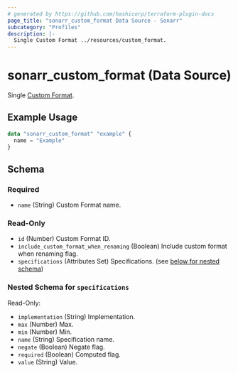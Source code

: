 ```yaml
---
# generated by https://github.com/hashicorp/terraform-plugin-docs
page_title: "sonarr_custom_format Data Source - Sonarr"
subcategory: "Profiles"
description: |-
  Single Custom Format ../resources/custom_format.
---
```


# sonarr_custom_format (Data Source)

<!-- subcategory:Profiles -->
Single [Custom Format](../resources/custom_format).

## Example Usage

```terraform
data "sonarr_custom_format" "example" {
  name = "Example"
}
```

<!-- schema generated by tfplugindocs -->
## Schema

### Required

- `name` (String) Custom Format name.

### Read-Only

- `id` (Number) Custom Format ID.
- `include_custom_format_when_renaming` (Boolean) Include custom format when renaming flag.
- `specifications` (Attributes Set) Specifications. (see [below for nested schema](#nestedatt--specifications))

<a id="nestedatt--specifications"></a>
### Nested Schema for `specifications`

Read-Only:

- `implementation` (String) Implementation.
- `max` (Number) Max.
- `min` (Number) Min.
- `name` (String) Specification name.
- `negate` (Boolean) Negate flag.
- `required` (Boolean) Computed flag.
- `value` (String) Value.
